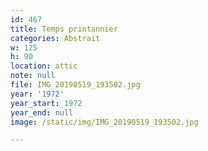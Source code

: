 ```yaml
---
id: 467
title: Temps printannier
categories: Abstrait
w: 125
h: 90
location: attic
note: null
file: IMG_20190519_193502.jpg
year: '1972'
year_start: 1972
year_end: null
image: /static/img/IMG_20190519_193502.jpg

---
```

